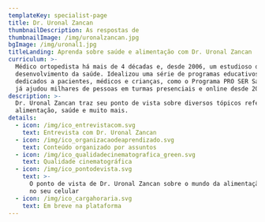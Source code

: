 ```yaml
---
templateKey: specialist-page
title: Dr. Uronal Zancan
thumbnailDescription: As respostas de
thumbnailImage: /img/uronalzancan.jpg
bgImage: /img/uronal1.jpg
titleLanding: Aprenda sobre saúde e alimentação com Dr. Uronal Zancan
curriculum: >-
  Médico ortopedista há mais de 4 décadas e, desde 2006, um estudioso do
  desenvolvimento da saúde. Idealizou uma série de programas educativos
  dedicados a pacientes, médicos e crianças, como o Programa PRO SER Saúde, que
  já ajudou milhares de pessoas em turmas presenciais e online desde 2016.
description: >-
  Dr. Uronal Zancan traz seu ponto de vista sobre diversos tópicos referentes à
  alimentação, saúde e muito mais.
details:
  - icon: /img/ico_entrevistacom.svg
    text: Entrevista com Dr. Uronal Zancan
  - icon: /img/ico_organizacaodeaprendizado.svg
    text: Conteúdo organizado por assuntos
  - icon: /img/ico_qualidadecinematografica_green.svg
    text: Qualidade cinematográfica
  - icon: /img/ico_pontodevista.svg
    text: >-
      O ponto de vista de Dr. Uronal Zancan sobre o mundo da alimentação direto
      no seu celular
  - icon: /img/ico_cargahoraria.svg
    text: Em breve na plataforma
---
```


